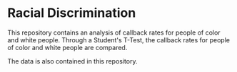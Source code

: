 # Racial Discrimination
This repository contains an analysis of callback rates for people of color and white people. Through a Student's T-Test, the callback rates for people of color and white people are compared.

The data is also contained in this repository.
